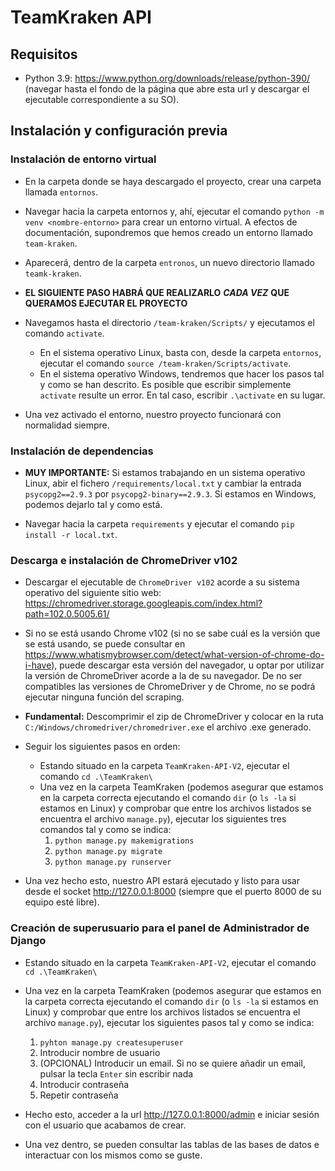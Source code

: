 # TeamKraken API

## Requisitos

- Python 3.9: https://www.python.org/downloads/release/python-390/ (navegar hasta el fondo de la página que abre esta url y descargar el ejecutable correspondiente a su SO).

## Instalación y configuración previa

### Instalación de entorno virtual

- En la carpeta donde se haya descargado el proyecto, crear una carpeta llamada `entornos`.

- Navegar hacia la carpeta entornos y, ahí, ejecutar el comando `python -m venv <nombre-entorno>` para crear un entorno virtual. A efectos de documentación, supondremos que hemos creado un entorno llamado `team-kraken`.

- Aparecerá, dentro de la carpeta `entronos`, un nuevo directorio llamado `teamk-kraken`.

- **EL SIGUIENTE PASO HABRÁ QUE REALIZARLO** **_CADA VEZ_** **QUE QUERAMOS EJECUTAR EL PROYECTO**

- Navegamos hasta el directorio `/team-kraken/Scripts/` y ejecutamos el comando `activate`.

  - En el sistema operativo Linux, basta con, desde la carpeta `entornos`, ejecutar el comando `source /team-kraken/Scripts/activate`.
  - En el sistema operativo Windows, tendremos que hacer los pasos tal y como se han descrito. Es posible que escribir simplemente `activate` resulte un error. En tal caso, escribir `.\activate` en su lugar.

- Una vez activado el entorno, nuestro proyecto funcionará con normalidad siempre.

### Instalación de dependencias

- **MUY IMPORTANTE:** Si estamos trabajando en un sistema operativo Linux, abir el fichero `/requirements/local.txt` y cambiar la entrada `psycopg2==2.9.3` por `psycopg2-binary==2.9.3`. Si estamos en Windows, podemos dejarlo tal y como está.

- Navegar hacia la carpeta `requirements` y ejecutar el comando `pip install -r local.txt`.

### Descarga e instalación de ChromeDriver v102

- Descargar el ejecutable de `ChromeDriver v102` acorde a su sistema operativo del siguiente sitio web: https://chromedriver.storage.googleapis.com/index.html?path=102.0.5005.61/

- Si no se está usando Chrome v102 (si no se sabe cuál es la versión que se está usando, se puede consultar en https://www.whatismybrowser.com/detect/what-version-of-chrome-do-i-have), puede descargar esta versión del navegador, u optar por utilizar la versión de ChromeDriver acorde a la de su navegador. De no ser compatibles las versiones de ChromeDriver y de Chrome, no se podrá ejecutar ninguna función del scraping.

- **Fundamental:** Descomprimir el zip de ChromeDriver y colocar en la ruta `C:/Windows/chromedriver/chromedriver.exe` el archivo .exe generado.

- Seguir los siguientes pasos en orden:

  - Estando situado en la carpeta `TeamKraken-API-V2`, ejecutar el comando `cd .\TeamKraken\`
  - Una vez en la carpeta TeamKraken (podemos asegurar que estamos en la carpeta correcta ejecutando el comando `dir` (o `ls -la` si estamos en Linux) y comprobar que entre los archivos listados se encuentra el archivo `manage.py`), ejecutar los siguientes tres comandos tal y como se indica:
    1. `python manage.py makemigrations`
    2. `python manage.py migrate`
    3. `python manage.py runserver`

- Una vez hecho esto, nuestro API estará ejecutado y listo para usar desde el socket http://127.0.0.1:8000 (siempre que el puerto 8000 de su equipo esté libre).

### Creación de superusuario para el panel de Administrador de Django

- Estando situado en la carpeta `TeamKraken-API-V2`, ejecutar el comando `cd .\TeamKraken\`

- Una vez en la carpeta TeamKraken (podemos asegurar que estamos en la carpeta correcta ejecutando el comando `dir` (o `ls -la` si estamos en Linux) y comprobar que entre los archivos listados se encuentra el archivo `manage.py`), ejecutar los siguientes pasos tal y como se indica:

  1. `pyhton manage.py createsuperuser`
  2. Introducir nombre de usuario
  3. (OPCIONAL) Introducir un email. Si no se quiere añadir un email, pulsar la tecla `Enter` sin escribir nada
  4. Introducir contraseña
  5. Repetir contraseña

- Hecho esto, acceder a la url http://127.0.0.1:8000/admin e iniciar sesión con el usuario que acabamos de crear.

- Una vez dentro, se pueden consultar las tablas de las bases de datos e interactuar con los mismos como se guste.
